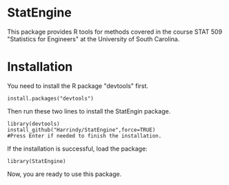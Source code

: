# StatEngine
This package provides R tools for methods covered in the course STAT 509 "Statistics for Engineers" at the University of South Carolina.

# Installation

You need to install the R package "devtools" first.

    install.packages("devtools")
    
Then run these two lines to install the StatEngin package.

    library(devtools)
    install_github("Harrindy/StatEngine",force=TRUE) 
    #Press Enter if needed to finish the installation.
    
If the installation is successful, load the package:

    library(StatEngine)
    
Now, you are ready to use this package.
